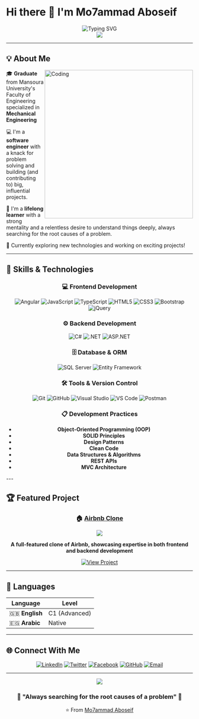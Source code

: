 # Hi there 👋 I'm Mo7ammad Aboseif

<div align="center">
  <img src="https://readme-typing-svg.herokuapp.com?font=Fira+Code&pause=1000&color=36BCF7&center=true&vCenter=true&width=435&lines=Software+Engineer;Problem+Solver;Lifelong+Learner;Full+Stack+Developer" alt="Typing SVG" />
</div>

<div align="center">
  <img src="https://komarev.com/ghpvc/?username=not-midozayn&color=blueviolet&style=flat-square&label=Profile+Views" />
</div>

---

## 💡 About Me

<img align="right" alt="Coding" width="400" src="https://cdn.dribbble.com/users/1162077/screenshots/3848914/programmer.gif">

🎓 **Graduate** from Mansoura University's Faculty of Engineering specialized in **Mechanical Engineering**

💻 I'm a **software engineer** with a knack for problem solving and building (and contributing to) big, influential projects.

🧠 I'm a **lifelong learner** with a strong mentality and a relentless desire to understand things deeply, always searching for the root causes of a problem.

🌱 Currently exploring new technologies and working on exciting projects!

---

## 🚀 Skills & Technologies

<div align="center">

### 💻 Frontend Development
![Angular](https://img.shields.io/badge/Angular-DD0031?style=for-the-badge&logo=angular&logoColor=white)
![JavaScript](https://img.shields.io/badge/JavaScript-F7DF1E?style=for-the-badge&logo=javascript&logoColor=black)
![TypeScript](https://img.shields.io/badge/TypeScript-007ACC?style=for-the-badge&logo=typescript&logoColor=white)
![HTML5](https://img.shields.io/badge/HTML5-E34F26?style=for-the-badge&logo=html5&logoColor=white)
![CSS3](https://img.shields.io/badge/CSS3-1572B6?style=for-the-badge&logo=css3&logoColor=white)
![Bootstrap](https://img.shields.io/badge/Bootstrap-563D7C?style=for-the-badge&logo=bootstrap&logoColor=white)
![jQuery](https://img.shields.io/badge/jQuery-0769AD?style=for-the-badge&logo=jquery&logoColor=white)

### ⚙️ Backend Development
![C#](https://img.shields.io/badge/C%23-239120?style=for-the-badge&logo=c-sharp&logoColor=white)
![.NET](https://img.shields.io/badge/.NET-5C2D91?style=for-the-badge&logo=.net&logoColor=white)
![ASP.NET](https://img.shields.io/badge/ASP.NET-5C2D91?style=for-the-badge&logo=.net&logoColor=white)

### 🗄️ Database & ORM
![SQL Server](https://img.shields.io/badge/Microsoft%20SQL%20Server-CC2927?style=for-the-badge&logo=microsoft%20sql%20server&logoColor=white)
![Entity Framework](https://img.shields.io/badge/Entity%20Framework-512BD4?style=for-the-badge&logo=.net&logoColor=white)

### 🛠️ Tools & Version Control
![Git](https://img.shields.io/badge/Git-F05032?style=for-the-badge&logo=git&logoColor=white)
![GitHub](https://img.shields.io/badge/GitHub-100000?style=for-the-badge&logo=github&logoColor=white)
![Visual Studio](https://img.shields.io/badge/Visual%20Studio-5C2D91?style=for-the-badge&logo=visual%20studio&logoColor=white)
![VS Code](https://img.shields.io/badge/VS%20Code-007ACC?style=for-the-badge&logo=visual%20studio%20code&logoColor=white)
![Postman](https://img.shields.io/badge/Postman-FF6C37?style=for-the-badge&logo=postman&logoColor=white)

### 📋 Development Practices
- **Object-Oriented Programming (OOP)**
- **SOLID Principles**
- **Design Patterns**
- **Clean Code**
- **Data Structures & Algorithms**
- **REST APIs**
- **MVC Architecture**

</div>
---

## 🏆 Featured Project

<div align="center">

### 🏠 [Airbnb Clone](https://github.com/not-midozayn/Airbnb_Clone)

<img src="https://img.shields.io/badge/Status-Active-brightgreen?style=for-the-badge" />

**A full-featured clone of Airbnb, showcasing expertise in both frontend and backend development**

[![View Project](https://img.shields.io/badge/View%20Project-FF5A5F?style=for-the-badge&logo=github&logoColor=white)](https://github.com/not-midozayn/Airbnb_Clone)

</div>

---

## 💬 Languages

<div align="center">

| Language | Level |
|----------|-------|
| 🇬🇧 **English** | C1 (Advanced) |
| 🇪🇬 **Arabic** | Native |

</div>

---

## 🌐 Connect With Me

<div align="center">

[![LinkedIn](https://img.shields.io/badge/LinkedIn-0077B5?style=for-the-badge&logo=linkedin&logoColor=white)](https://www.linkedin.com/in/mohamed-aboseif/)
[![Twitter](https://img.shields.io/badge/Twitter-1DA1F2?style=for-the-badge&logo=twitter&logoColor=white)](https://x.com/mohamedseifX)
[![Facebook](https://img.shields.io/badge/Facebook-1877F2?style=for-the-badge&logo=facebook&logoColor=white)](https://www.facebook.com/mohamed.elelime)
[![GitHub](https://img.shields.io/badge/GitHub-100000?style=for-the-badge&logo=github&logoColor=white)](https://github.com/not-midozayn)
[![Email](https://img.shields.io/badge/Email-D14836?style=for-the-badge&logo=gmail&logoColor=white)](mailto:mohamedelelime@gmail.com)

</div>

---

<div align="center">
  <img src="https://capsule-render.vercel.app/api?type=waving&color=gradient&height=100&section=footer"/>
</div>

<div align="center">
  <h3>💭 "Always searching for the root causes of a problem" 💭</h3>
  <p>⭐️ From <a href="https://github.com/not-midozayn">Mo7ammad Aboseif</a></p>
</div>

<!-- Optionally, add GitHub stats or activity below! Uncomment to activate.
![not-midozayn's GitHub stats](https://github-readme-stats.vercel.app/api?username=not-midozayn&show_icons=true&theme=radical)
![Top Langs](https://github-readme-stats.vercel.app/api/top-langs/?username=not-midozayn&layout=compact&theme=radical)
-->

<!--
**not-midozayn/not-midozayn** is a ✨ _special_ ✨ repository because its `README.md` (this file) appears on your GitHub profile.

Here are some ideas to get you started:

- 🔭 I’m currently working on a fullstack Exommerce application applying real world scenarios 
- 🌱 I’m currently learning ...
- 👯 I’m looking to collaborate on ...
- 🤔 I’m looking for help with ...
- 💬 Ask me about ...
- 📫 How to reach me: ...
- 😄 Pronouns: ...
- ⚡ Fun fact: ...
-->
